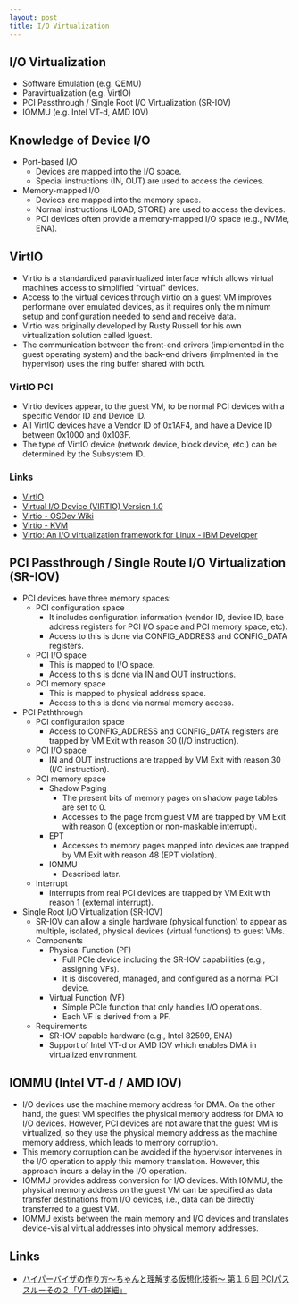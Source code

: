 ```yaml
---
layout: post
title: I/O Virtualization
---
```



## I/O Virtualization
- Software Emulation (e.g. QEMU)
- Paravirtualization (e.g. VirtIO)
- PCI Passthrough / Single Root I/O Virtualization (SR-IOV)
- IOMMU (e.g. Intel VT-d, AMD IOV)



## Knowledge of Device I/O
- Port-based I/O
	- Devices are mapped into the I/O space.
	- Special instructions (IN, OUT) are used to access the devices.
- Memory-mapped I/O
	- Deviecs are mapped into the memory space.
	- Normal instructions (LOAD, STORE) are used to access the devices.
	- PCI devices often provide a memory-mapped I/O space (e.g., NVMe, ENA).



## VirtIO
- Virtio is a standardized paravirtualized interface which allows virtual machines access to simplified "virtual" devices.
- Access to the virtual devices through virtio on a guest VM improves performane over emulated devices, as it requires only the minimum setup and configuration needed to send and receive data.
- Virtio was originally developed by Rusty Russell for his own virtualization solution called lguest.
- The communication between the front-end drivers (implemented in the guest operating system) and the back-end drivers (implmented in the hypervisor) uses the ring buffer shared with both.


### VirtIO PCI
- Virtio devices appear, to the guest VM, to be normal PCI devices with a specific Vendor ID and Device ID.
- All VirtIO devices have a Vendor ID of 0x1AF4, and have a Device ID between 0x1000 and 0x103F.
- The type of VirtIO device (network device, block device, etc.) can be determined by the Subsystem ID.


### Links
- [VirtIO](http://virtio.expert/)
- [Virtual I/O Device (VIRTIO) Version 1.0](http://docs.oasis-open.org/virtio/virtio/v1.0/virtio-v1.0.html)
- [Virtio - OSDev Wiki](https://wiki.osdev.org/Virtio)
- [Virtio - KVM](https://www.linux-kvm.org/page/Virtio)
- [Virtio: An I/O virtualization framework for Linux - IBM Developer](https://developer.ibm.com/articles/l-virtio/)



## PCI Passthrough / Single Route I/O Virtualization (SR-IOV)
- PCI devices have three memory spaces:
	- PCI configuration space
		- It includes configuration information (vendor ID, device ID, base address registers for PCI I/O space and PCI memory space, etc).
		- Access to this is done via CONFIG_ADDRESS and CONFIG_DATA registers.
	- PCI I/O space
		- This is mapped to I/O space.
		- Access to this is done via IN and OUT instructions.
	- PCI memory space
		- This is mapped to physical address space.
		- Access to this is done via normal memory access.
- PCI Paththrough
	- PCI configuration space
		- Access to CONFIG_ADDRESS and CONFIG_DATA registers are trapped by VM Exit with reason 30 (I/O instruction).
	- PCI I/O space
		- IN and OUT instructions are trapped by VM Exit with reason 30 (I/O instruction).
	- PCI memory space
		- Shadow Paging
			- The present bits of memory pages on shadow page tables are set to 0.
			- Accesses to the page from guest VM are trapped by VM Exit with reason 0 (exception or non-maskable interrupt).
		- EPT
			- Accesses to memory pages mapped into devices are trapped by VM Exit with reason 48 (EPT violation).
		- IOMMU
			- Described later.
	- Interrupt
		- Interrupts from real PCI devices are trapped by VM Exit with reason 1 (external interrupt).
- Single Root I/O Virtualization (SR-IOV)
	- SR-IOV can allow a single hardware (physical function) to appear as multiple, isolated, physical devices (virtual functions) to guest VMs.
	- Components
		- Physical Function (PF)
			- Full PCIe device including the SR-IOV capabilities (e.g., assigning VFs).
			- It is discovered, managed, and configured as a normal PCI device.
		- Virtual Function (VF)
			- Simple PCIe function that only handles I/O operations.
			- Each VF is derived from a PF.
	- Requirements
		- SR-IOV capable hardware (e.g., Intel 82599, ENA)
		- Support of Intel VT-d or AMD IOV which enables DMA in virtualized environment.


## IOMMU (Intel VT-d / AMD IOV)
- I/O devices use the machine memory address for DMA. On the other hand, the guest VM specifies the physical memory address for DMA to I/O devices. However, PCI devices are not aware that the guest VM is virtualized, so they use the physical memory address as the machine memory address, which leads to memory corruption.
- This memory corruption can be avoided if the hypervisor intervenes in the I/O operation to apply this memory translation. However, this approach incurs a delay in the I/O operation.
- IOMMU provides address conversion for I/O devices. With IOMMU, the physical memory address on the guest VM can be specified as data transfer destinations from I/O devices, i.e., data can be directly transferred to a guest VM.
- IOMMU exists between the main memory and I/O devices and translates device-visial virtual addresses into physical memory addresses.



## Links
- [ハイパーバイザの作り方～ちゃんと理解する仮想化技術～ 第１６回 PCIパススルーその２「VT-dの詳細」](https://syuu1228.github.io/howto_implement_hypervisor/part16.html)
